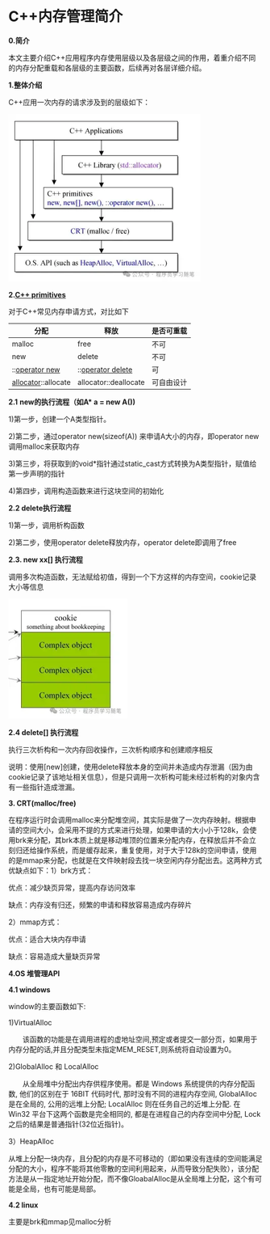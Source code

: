 # C++内存管理简介

**0.简介**

本文主要介绍C++应用程序内存使用层级以及各层级之间的作用，着重介绍不同的内存分配重载和各层级的主要函数，后续再对各层详细介绍。

**1.整体介绍**

C++应用一次内存的请求涉及到的层级如下：



![img](./assets/v2-05b18a216aba6ddd2998c3b7f5bb671a_1440w.jpg)

**2.[C++ primitives](https://zhida.zhihu.com/search?content_id=249160602&content_type=Article&match_order=1&q=C%2B%2B+primitives&zhida_source=entity)**

对于C++常见内存申请方式，对比如下

| 分配                                                         | 释放                                                         | 是否可重载 |
| ------------------------------------------------------------ | ------------------------------------------------------------ | ---------- |
| malloc                                                       | free                                                         | 不可       |
| new                                                          | delete                                                       | 不可       |
| ::[operator new](https://zhida.zhihu.com/search?content_id=249160602&content_type=Article&match_order=1&q=operator+new&zhida_source=entity) | ::[operator delete](https://zhida.zhihu.com/search?content_id=249160602&content_type=Article&match_order=1&q=operator+delete&zhida_source=entity) | 可         |
| [allocator](https://zhida.zhihu.com/search?content_id=249160602&content_type=Article&match_order=1&q=allocator&zhida_source=entity)::allocate | allocator::deallocate                                        | 可自由设计 |

**2.1** **new的执行流程（如A\* a = new A())**

1)第一步，创建一个A类型指针。

2)第二步，通过operator new(sizeof(A)) 来申请A大小的内存，即operator new调用malloc来获取内存

3)第三步，将获取到的void*指针通过static_cast方式转换为A类型指针，赋值给第一步声明的指针

4)第四步，调用构造函数来进行这块空间的初始化

**2.2 delete执行流程**

1)第一步，调用析构函数

2)第二步，使用operator delete释放内存，operator delete即调用了free

**2.3. new xx[] 执行流程**

调用多次构造函数，无法赋给初值，得到一个下方这样的内存空间，cookie记录大小等信息



![img](./assets/v2-810bd106f5e30c1ae4b5c9190e6024e6_1440w.jpg)



**2.4 delete[] 执行流程**

执行三次析构和一次内存回收操作，三次析构顺序和创建顺序相反

说明：使用[new[](https://zhida.zhihu.com/search?content_id=249160602&content_type=Article&match_order=1&q=new[&zhida_source=entity)]创建，使用delete释放本身的空间并未造成内存泄漏（因为由cookie记录了该地址相关信息），但是只调用一次析构可能未经过析构的对象内含有一些指针造成泄漏。

**3. CRT(malloc/free)**

在程序运行时会调用malloc来分配堆空间，其实际是做了一次内存映射。根据申请的空间大小，会采用不提的方式来进行处理，如果申请的大小小于128k，会使用brk来分配，其brk本质上就是移动堆顶的位置来分配内存，在释放后并不会立刻归还给操作系统，而是缓存起来，重复使用，对于大于128k的空间申请，使用的是mmap来分配，也就是在文件映射段去找一块空闲内存分配出去。这两种方式优缺点如下：1）brk方式：

优点：减少缺页异常，提高内存访问效率

缺点：内存没有归还，频繁的申请和释放容易造成内存碎片

2）mmap方式：

优点：适合大块内存申请

缺点：容易造成大量缺页异常

**4.OS 堆管理API**

**4.1 windows**

window的主要函数如下:

1)VirtualAlloc

　　该函数的功能是在调用进程的虚地址空间,预定或者提交一部分页，如果用于内存分配的话,并且分配类型未指定MEM_RESET,则系统将自动设置为0。

2)GlobalAlloc 和 LocalAlloc

　　从全局堆中分配出内存供程序使用。都是 Windows 系统提供的内存分配函数, 他们的区别在于 16BIT 代码时代, 那时没有不同的进程内存空间, GlobalAlloc 是在全局的, 公用的远堆上分配; LocalAlloc 则在任务自己的近堆上分配. 在 Win32 平台下这两个函数是完全相同的, 都是在进程自己的内存空间中分配, Lock 之后的结果是普通指针(32位近指针)。

3）HeapAlloc

从堆上分配一块内存，且分配的内存是不可移动的（即如果没有连续的空间能满足分配的大小，程序不能将其他零散的空间利用起来，从而导致分配失败），该分配方法是从一指定地址开始分配，而不像GloabalAlloc是从全局堆上分配，这个有可能是全局，也有可能是局部。

**4.2 linux**

主要是brk和mmap见malloc分析